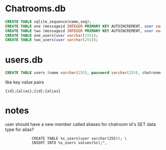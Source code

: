 # Chatrooms.db

```sql
CREATE TABLE sqlite_sequence(name,seq);
CREATE TABLE one (messageid INTEGER PRIMARY KEY AUTOINCREMENT, user varchar(255), message LONGBLOB, date BIGINT);
CREATE TABLE two (messageid INTEGER PRIMARY KEY AUTOINCREMENT, user varchar(255), message LONGBLOB, date BIGINT);
CREATE TABLE one_users(user varchar(255));
CREATE TABLE two_users(user varchar(255));
```

# users.db

```sql
CREATE TABLE users (name varchar(255), password varchar(255), chatrooms varchar(255));
```

like key value pairs
```
{id};{alias};{id};{alias}
```

# notes
user should have a new member called aliases for chatroom id's
SET data type for alias?

```
			CREATE TABLE %s_users(user varchar(255)); \
			INSERT INTO %s_users values(%s);", 
```
